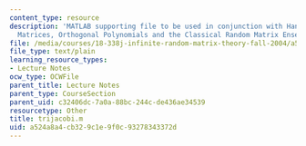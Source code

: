 ```yaml
---
content_type: resource
description: 'MATLAB supporting file to be used in conjunction with Handout #5, Tridiagonal
  Matrices, Orthogonal Polynomials and the Classical Random Matrix Ensembles.'
file: /media/courses/18-338j-infinite-random-matrix-theory-fall-2004/a524a8a4cb329c1e9f0c93278343372d_trijacobi.m
file_type: text/plain
learning_resource_types:
- Lecture Notes
ocw_type: OCWFile
parent_title: Lecture Notes
parent_type: CourseSection
parent_uid: c32406dc-7a0a-88bc-244c-de436ae34539
resourcetype: Other
title: trijacobi.m
uid: a524a8a4-cb32-9c1e-9f0c-93278343372d
---
```

